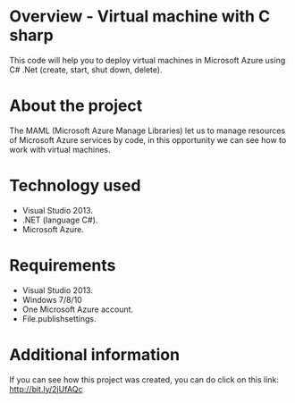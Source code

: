 # Overview - Virtual machine with C sharp
This code will help you to deploy virtual machines in Microsoft Azure using C# .Net (create, start, shut down, delete).

# About the project

The MAML (Microsoft Azure Manage Libraries) let us to manage resources of Microsoft Azure services by code, in this opportunity we can see how to work with virtual machines.

# Technology used
* Visual Studio 2013.
* .NET (language C#).
* Microsoft Azure.

# Requirements
* Visual Studio 2013.
* Windows 7/8/10
* One Microsoft Azure account.
* File.publishsettings.

# Additional information

If you can see how this project was created, you can do click on this link: http://bit.ly/2jUfAQc

